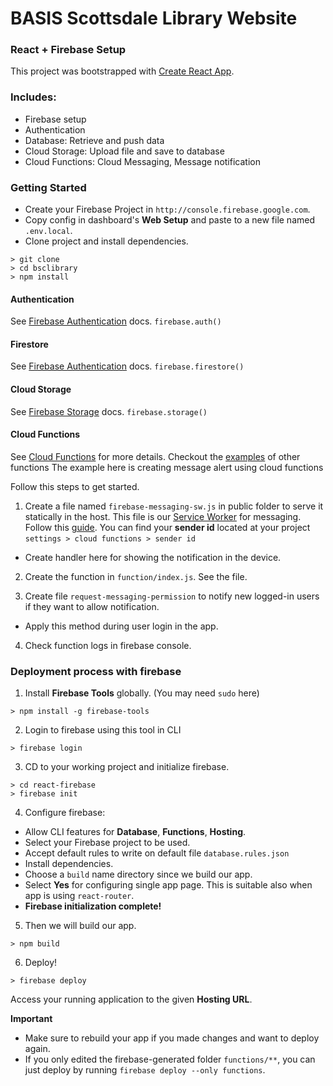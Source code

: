 # BASIS Scottsdale Library Website

### React + Firebase Setup

This project was bootstrapped with [Create React App](https://github.com/facebookincubator/create-react-app).

### Includes:
- Firebase setup
- Authentication
- Database: Retrieve and push data
- Cloud Storage: Upload file and save to database
- Cloud Functions: Cloud Messaging, Message notification

### Getting Started
- Create your Firebase Project in `http://console.firebase.google.com`.
- Copy config in dashboard's  **Web Setup** and paste to a new file named `.env.local`.
- Clone project and install dependencies.
```
> git clone 
> cd bsclibrary
> npm install
```

#### Authentication
See [Firebase Authentication](https://firebase.google.com/docs/auth/web/start) docs.
`firebase.auth()`


#### Firestore
See [Firebase Authentication](https://firebase.google.com/docs/firestore) docs.
`firebase.firestore()`


#### Cloud Storage
See [Firebase Storage](https://firebase.google.com/docs/storage/web/start) docs.
`firebase.storage()`


#### Cloud Functions
See [Cloud Functions](https://firebase.google.com/docs/functions/get-started) for more details.
Checkout the [examples](https://github.com/firebase/functions-samples) of other functions
The example here is creating message alert using cloud functions

Follow this steps to get started.
1.  Create a file named `firebase-messaging-sw.js` in public folder to serve it statically in the host.
This file is our [Service Worker](https://developers.google.com/web/fundamentals/getting-started/primers/service-workers) for messaging. Follow this [guide](https://firebase.google.com/docs/cloud-messaging/js/receive#handle_messages_when_your_web_app_is_in_the_foreground). 
You can find your **sender id** located at your project `settings > cloud functions > sender id`
- Create handler here for showing the notification in the device.

2. Create the function in `function/index.js`. See the file.

3. Create file `request-messaging-permission` to notify new logged-in users if they want to allow notification.
- Apply this method during user login in the app.

4. Check function logs in firebase console.

### Deployment process with firebase
1. Install **Firebase Tools** globally. (You may need `sudo` here)
```
> npm install -g firebase-tools
```
2. Login to firebase using this tool in CLI
```
> firebase login
```
3. CD to your working project and initialize firebase.
```
> cd react-firebase
> firebase init
```
4. Configure firebase:
- Allow CLI features for **Database**, **Functions**, **Hosting**.
- Select your Firebase project to be used.
- Accept default rules to write on default file `database.rules.json`
- Install dependencies.
- Choose a `build` name directory since we build our app.
- Select **Yes** for configuring single app page. This is suitable also when app is using `react-router`.
- **Firebase initialization complete!**

5. Then we will build our app.
```
> npm build
```
6. Deploy!
```
> firebase deploy
```
Access your running application to the given **Hosting URL**.

**__Important__**
- Make sure to rebuild your app if you made changes and want to deploy again.
- If you only edited the firebase-generated folder `functions/**`, you can just deploy by running `firebase deploy --only functions`.

